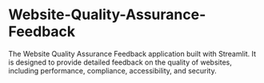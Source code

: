 # Website-Quality-Assurance-Feedback
The Website Quality Assurance Feedback application built with Streamlit. It is designed to provide detailed feedback on the quality of websites, including performance, compliance, accessibility, and security. 
